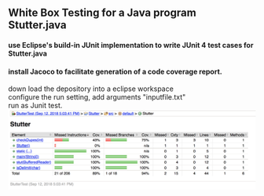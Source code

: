 ## White Box Testing for a Java program Stutter.java
#### use Eclipse's build-in JUnit implementation to write JUnit 4 test cases for Stutter.java
#### install Jacoco to facilitate generation of a code coverage report.
down load the depository into a eclipse workspace </br>
configure the run setting, add arguments "inputfile.txt" </br>
run as Junit test. </br>
![Alt text](coverageReport.png?raw=true "coverageReport")